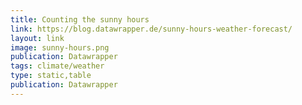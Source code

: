 ```yaml
---
title: Counting the sunny hours
link: https://blog.datawrapper.de/sunny-hours-weather-forecast/
layout: link
image: sunny-hours.png
publication: Datawrapper
tags: climate/weather
type: static,table
publication: Datawrapper
---
```

